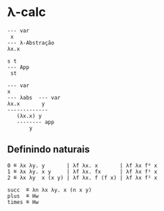 # λ-calc

````
--- var
 x
--- λ-Abstração
λx.x
````

````
s t
--- App
 st
````

````
--- var
x
--- λabs  --- var
λx.x       y
-------------
   (λx.x) y
   -------- app
       y
````

## Definindo naturais

````
0 ≝ λx λy. y       | λf λx. x       | λf λx f⁰ x
1 ≝ λx λy. x y     | λf λx. fx      | λf λx f¹ x
2 ≝ λx λy  x (x y) | λf λx. f (f x) | λf λx f² x

succ  ≝ λn λx λy. x (n x y)
plus  ≝ Hw 
times ≝ Hw
````
